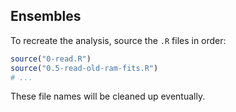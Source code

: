 ## Ensembles

To recreate the analysis, source the `.R` files in order:

```R
source("0-read.R")
source("0.5-read-old-ram-fits.R")
# ...
```

These file names will be cleaned up eventually.
